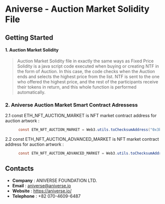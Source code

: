 # Aniverse - Auction Market Solidity File



## Getting Started 

#### 1. Auction Market Solidity
>  Auction Market Solidity file in exactly the same ways as Fixed Price Solidity is a java script code executed when buying or creating NTF in the form of Auction. In this case, the code checks when the Auction ends and selects the highest price from the list. NTF is sent to the one who offered the highest price, and the rest of the participants receive their tokens in return, and this whole function is performed automatically.
>

### 2. Aniverse Auction Market Smart Contract Adressess
2.1 const ETH_NFT_AUCTION_MARKET is NFT market contract address for auction artwork :
  ```java
        const ETH_NFT_AUCTION_MARKET = Web3.utils.toChecksumAddress("0x3b9b45b21a9DdD008082dCFad053458Cc83dB289");
```

2.2 const ETH_NFT_AUCTION_ADVANCED_MARKET is NFT market contract address for auction artwork :
  ```java
        const ETH_NFT_AUCTION_ADVANCED_MARKET = Web3.utils.toChecksumAddress("0x2BE8265D962044daD1bEb5b7a62F728Fd7DDE5C0");
```




## Contacts
- **Company** :  ANIVERSE FOUNDATION LTD.
- **Email** : aniverse@aniverse.io
- **Website** : https://aniverse.io/
- **Telephone** : +82 070-4609-6487